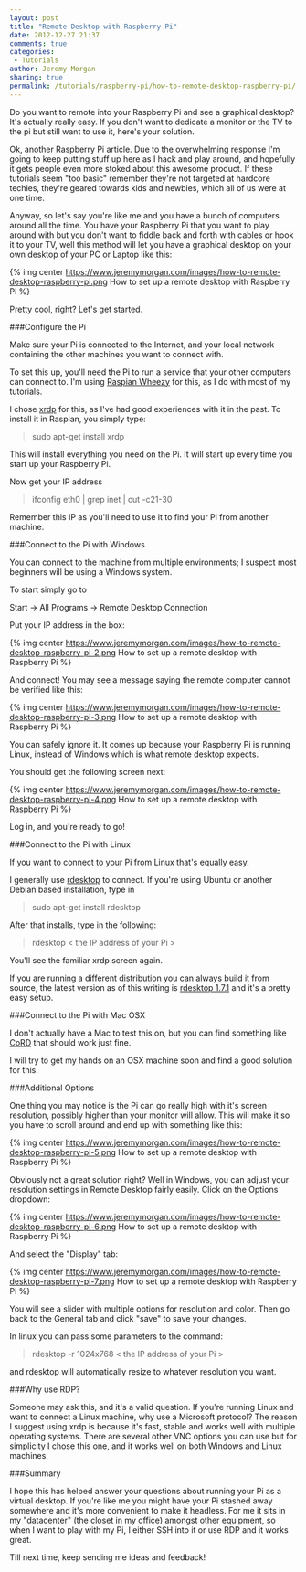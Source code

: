 ```yaml
---
layout: post
title: "Remote Desktop with Raspberry Pi"
date: 2012-12-27 21:37
comments: true
categories: 
 - Tutorials
author: Jeremy Morgan
sharing: true
permalink: /tutorials/raspberry-pi/how-to-remote-desktop-raspberry-pi/
---
```

Do you want to remote into your Raspberry Pi and see a graphical desktop? It's actually really easy. If you don't want to dedicate a monitor or the TV to the pi but still want to use it, here's your solution. 

Ok, another Raspberry Pi article. Due to the overwhelming response I'm going to keep putting stuff up here as I hack and play around, and hopefully it gets people even more stoked about this awesome product. If these tutorials seem "too basic" remember they're not targeted at hardcore techies, they're geared towards kids and newbies, which all of us were at one time.

Anyway, so let's say you're like me and you have a bunch of computers around all the time. You have your Raspberry Pi that you want to play around with but you don't want to fiddle back and forth with cables or hook it to your TV, well this method will let you have a graphical desktop on your own desktop of your PC or Laptop like this:

{% img center https://www.jeremymorgan.com/images/how-to-remote-desktop-raspberry-pi.png How to set up a remote desktop with Raspberry Pi %}

Pretty cool, right? Let's get started. 

###Configure the Pi

Make sure your Pi is connected to the Internet, and your local network containing the other machines you want to connect with. 

To set this up, you'll need the Pi to run a service that your other computers can connect to. I'm using <a href="http://www.raspberrypi.org/downloads" rel="nofollow">Raspian Wheezy</a> for this, as I do with most of my tutorials.

I chose <a href="http://www.xrdp.org/" rel="nofollow">xrdp</a> for this, as I've had good experiences with it in the past. To install it in Raspian, you simply type:

>sudo apt-get install xrdp

This will install everything you need on the Pi. It will start up every time you start up your Raspberry Pi. 

Now get your IP address

>ifconfig eth0 | grep inet | cut -c21-30

Remember this IP as you'll need to use it to find your Pi from another machine. 

###Connect to the Pi with Windows

You can connect to the machine from multiple environments; I suspect most beginners will be using a Windows system.

To start simply go to

Start -&gt; All Programs -&gt; Remote Desktop Connection

Put your IP address in the box:

{% img center https://www.jeremymorgan.com/images/how-to-remote-desktop-raspberry-pi-2.png How to set up a remote desktop with Raspberry Pi %}

And connect! You may see a message saying the remote computer cannot be verified like this:

{% img center https://www.jeremymorgan.com/images/how-to-remote-desktop-raspberry-pi-3.png How to set up a remote desktop with Raspberry Pi %}

You can safely ignore it. It comes up because your Raspberry Pi is running Linux, instead of Windows which is what remote desktop expects.

You should get the following screen next:

{% img center https://www.jeremymorgan.com/images/how-to-remote-desktop-raspberry-pi-4.png How to set up a remote desktop with Raspberry Pi %}

Log in, and you're ready to go!

###Connect to the Pi with Linux

If you want to connect to your Pi from Linux that's equally easy. 

I generally use <a href="http://www.rdesktop.org/" rel="nofollow">rdesktop</a> to connect. If you're using Ubuntu or another Debian based installation, type in 

>sudo apt-get install rdesktop

After that installs, type in the following:

>rdesktop &lt; the IP address of your Pi &gt;

You'll see the familiar xrdp screen again. 

If you are running a different distribution you can always build it from source, the latest version as of this writing is <a href="http://prdownloads.sourceforge.net/rdesktop/rdesktop-1.7.1.tar.gz?download" rel="nofollow">rdesktop 1.7.1</a> and it's a pretty easy setup. 

###Connect to the Pi with Mac OSX

I don't actually have a Mac to test this on, but you can find something like <a href="http://cord.sourceforge.net/" rel="nofollow">CoRD</a> that should work just fine. 

I will try to get my hands on an OSX machine soon and find a good solution for this. 

###Additional Options

One thing you may notice is the Pi can go really high with it's screen resolution, possibly higher than your monitor will allow. This will make it so you have to scroll around and end up with something like this:

{% img center https://www.jeremymorgan.com/images/how-to-remote-desktop-raspberry-pi-5.png How to set up a remote desktop with Raspberry Pi %}

Obviously not a great solution right? Well in Windows, you can adjust your resolution settings in Remote Desktop fairly easily. Click on the Options dropdown:

{% img center https://www.jeremymorgan.com/images/how-to-remote-desktop-raspberry-pi-6.png How to set up a remote desktop with Raspberry Pi %}

And select the "Display" tab:

{% img center https://www.jeremymorgan.com/images/how-to-remote-desktop-raspberry-pi-7.png How to set up a remote desktop with Raspberry Pi %}

You will see a slider with multiple options for resolution and color. Then go back to the General tab and click "save" to save your changes. 

In linux you can pass some parameters to the command:

>rdesktop -r 1024x768 &lt; the IP address of your Pi &gt;

and rdesktop will automatically resize to whatever resolution you want. 

###Why use RDP?

Someone may ask this, and it's a valid question. If you're running Linux and want to connect a Linux machine, why use a Microsoft protocol? The reason I suggest using xrdp is because it's fast, stable and works well with multiple operating systems. There are several other VNC options you can use but for simplicity I chose this one, and it works well on both Windows and Linux machines. 

###Summary

I hope this has helped answer your questions about running your Pi as a virtual desktop. If you're like me you might have your Pi stashed away somewhere and it's more convenient to make it headless. For me it sits in my "datacenter" (the closet in my office) amongst other equipment, so when I want to play with my Pi, I either SSH into it or use RDP and it works great. 

Till next time, keep sending me ideas and feedback! 
